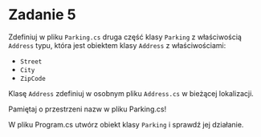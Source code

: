 # Zadanie 5
Zdefiniuj w pliku `Parking.cs` druga część klasy `Parking` z właściwością `Address` typu, która jest obiektem
klasy `Address` z właściwościami:
* `Street`
* `City`
* `ZipCode`

Klasę `Address` zdefiniuj w osobnym pliku `Address.cs` w bieżącej lokalizacji.

Pamiętaj o przestrzeni nazw w pliku Parking.cs!

W pliku Program.cs utwórz obiekt klasy `Parking` i sprawdź jej działanie.  